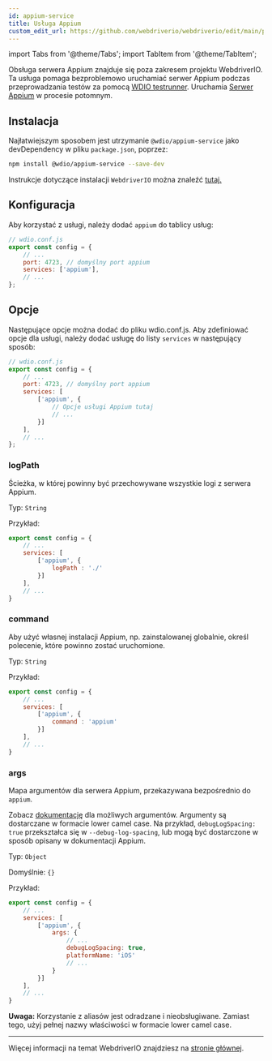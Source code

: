 ```yaml
---
id: appium-service
title: Usługa Appium
custom_edit_url: https://github.com/webdriverio/webdriverio/edit/main/packages/wdio-appium-service/README.md
---
```


import Tabs from '@theme/Tabs';
import TabItem from '@theme/TabItem';

Obsługa serwera Appium znajduje się poza zakresem projektu WebdriverIO. Ta usługa pomaga bezproblemowo uruchamiać serwer Appium podczas przeprowadzania testów za pomocą [WDIO testrunner](https://webdriver.io/docs/clioptions). Uruchamia [Serwer Appium](https://appium.github.io/appium.io/docs/en/about-appium/getting-started/index.html#starting-appium) w procesie potomnym.

## Instalacja

Najłatwiejszym sposobem jest utrzymanie `@wdio/appium-service` jako devDependency w pliku `package.json`, poprzez:

```sh
npm install @wdio/appium-service --save-dev
```

Instrukcje dotyczące instalacji `WebdriverIO` można znaleźć [tutaj.](https://webdriver.io/docs/gettingstarted)

## Konfiguracja

Aby korzystać z usługi, należy dodać `appium` do tablicy usług:

```js
// wdio.conf.js
export const config = {
    // ...
    port: 4723, // domyślny port appium
    services: ['appium'],
    // ...
};
```

## Opcje

Następujące opcje można dodać do pliku wdio.conf.js. Aby zdefiniować opcje dla usługi, należy dodać usługę do listy `services` w następujący sposób:

```js
// wdio.conf.js
export const config = {
    // ...
    port: 4723, // domyślny port appium
    services: [
        ['appium', {
            // Opcje usługi Appium tutaj
            // ...
        }]
    ],
    // ...
};
```

### logPath
Ścieżka, w której powinny być przechowywane wszystkie logi z serwera Appium.

Typ: `String`

Przykład:
```js
export const config = {
    // ...
    services: [
        ['appium', {
            logPath : './'
        }]
    ],
    // ...
}
```

### command
Aby użyć własnej instalacji Appium, np. zainstalowanej globalnie, określ polecenie, które powinno zostać uruchomione.

Typ: `String`

Przykład:
```js
export const config = {
    // ...
    services: [
        ['appium', {
            command : 'appium'
        }]
    ],
    // ...
}
```

### args
Mapa argumentów dla serwera Appium, przekazywana bezpośrednio do `appium`.

Zobacz [dokumentację](https://github.com/appium/appium/blob/master/packages/appium/docs/en/cli/args.md) dla możliwych argumentów.
Argumenty są dostarczane w formacie lower camel case. Na przykład, `debugLogSpacing: true` przekształca się w `--debug-log-spacing`, lub mogą być dostarczone w sposób opisany w dokumentacji Appium.

Typ: `Object`

Domyślnie: `{}`

Przykład:
```js
export const config = {
    // ...
    services: [
        ['appium', {
            args: {
                // ...
                debugLogSpacing: true,
                platformName: 'iOS'
                // ...
            }
        }]
    ],
    // ...
}
```
**Uwaga:** Korzystanie z aliasów jest odradzane i nieobsługiwane. Zamiast tego, użyj pełnej nazwy właściwości w formacie lower camel case.

----

Więcej informacji na temat WebdriverIO znajdziesz na [stronie głównej](https://webdriver.io).